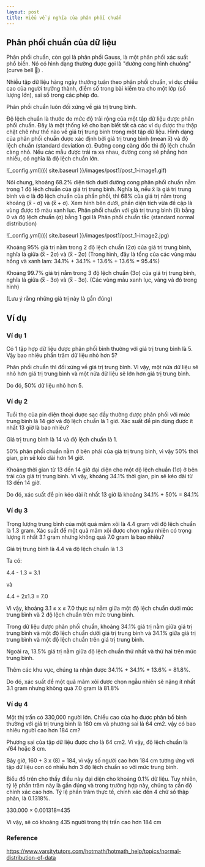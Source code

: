 ```yaml
---
layout: post
title: Hiểu về ý nghĩa của phân phối chuẩn
---
```


## Phân phối chuẩn của dữ liệu

Phân phối chuẩn, còn gọi là phân phối Gauss, là một phân phối xác suất phổ biến. Nó có hình dạng thường được gọi là "đường cong hình chuông" (curve bell 🔔) .

Nhiều tập dữ liệu hàng ngày thường tuân theo phân phối chuẩn, ví dụ: chiều cao của người trưởng thành, điểm số trong bài kiểm tra cho một lớp (số lượng lớn), sai số trong các phép đo.

Phân phối chuẩn luôn đối xứng về giá trị trung bình.

Độ lệch chuẩn là thước đo mức độ trải rộng của một tập dữ liệu được phân phối chuẩn. Đây là một thống kê cho bạn biết tất cả các ví dụ được thu thập chặt chẽ như thế nào về giá trị trung bình trong một tập dữ liệu. Hình dạng của phân phối chuẩn được xác định bởi giá trị trung bình (mean x̅) và độ lệch chuẩn (standard deviation σ). Đường cong càng dốc thì độ lệch chuẩn càng nhỏ. Nếu các mẫu được trải ra xa nhau, đường cong sẽ phẳng hơn nhiều, có nghĩa là độ lệch chuẩn lớn.

![_config.yml]({{ site.baseurl }}/images/post1/post_1-image1.gif)

Nói chung, khoảng 68.2% diện tích dưới đường cong phân phối chuẩn nằm trong 1 độ lệch chuẩn của giá trị trung bình.
Nghĩa là, nếu x̅ là giá trị trung bình và σ là độ lệch chuẩn của phần phối, thì 68% của giá trị nằm trong khoảng (x̅ - σ) và (x̅ + σ). Xem hình bên dưới, phần diện tích vừa đề cập là vùng được tô màu xanh lục.
Phân phối chuẩn với giá trị trung bình (x̅) bằng 0 và độ lệch chuẩn (σ) bằng 1 gọi là Phân phối chuẩn tắc (standard normal distribution)

![_config.yml]({{ site.baseurl }}/images/post1/post_1-image2.jpg)

Khoảng 95% giá trị nằm trong 2 độ lệch chuẩn (2σ) của giá trị trung bình, nghĩa là giữa (x̅ - 2σ) và (x̅ - 2σ) (Trong hình, đây là tổng của các vùng màu hồng và xanh lam: 34.1% + 34.1% + 13.6% + 13.6% = 95.4%)

Khoảng 99.7% giá trị nằm trong 3 độ lệch chuẩn (3σ) của giá trị trung bình, nghĩa là giữa (x̅ - 3σ) và (x̅ - 3σ).
(Các vùng màu xanh lục, vàng và đỏ trong hình)

(Lưu ý rằng những giá trị này là gần đúng)

## Ví dụ

### Ví dụ 1

Có 1 tập hợp dữ liệu được phân phối bình thường với giá trị trung bình là 5. Vậy bao nhiêu phần trăm dữ liệu nhỏ hơn 5?

Phân phối chuẩn thì đối xứng về giá trị trung bình. Vì vậy, một nửa dữ liệu sẽ nhỏ hơn giá trị trung bình và một nửa dữ liệu sẽ lớn hơn giá trị trung bình.

Do đó, 50% dữ liệu nhỏ hơn 5.

### Ví dụ 2

Tuổi thọ của pin điện thoại được sạc đầy thường được phân phối với mức trung bình là 14 giờ và độ lệch chuẩn là 1 giờ. Xác suất để pin dùng được ít nhất 13 giờ là bao nhiêu?

Giá trị trung bình là 14 và độ lệch chuẩn là 1.

50% phân phối chuẩn nằm ở bên phải của giá trị trung bình, vì vậy 50% thời gian, pin sẽ kéo dài hơn 14 giờ.

Khoảng thời gian từ 13 đến 14 giờ đại diện cho một độ lệch chuẩn (1σ) ở bên trái của giá trị trung bình. Vì vậy, khoảng 34.1% thời gian, pin sẽ kéo dài từ 13 đến 14 giờ.

Do đó, xác suất để pin kéo dài ít nhất 13 giờ là khoảng 34.1% + 50%  = 84.1%

### Ví dụ 3

Trọng lượng trung bình của một quả mâm xôi là 4.4 gram với độ lệch chuẩn là 1.3 gram. Xác suất để một quả mâm xôi được chọn ngẫu nhiên có trọng lượng ít nhất 3.1 gram nhưng không quá 7.0 gram là bao nhiêu?

Giá trị trung bình là 4.4 và độ lệch chuẩn là 1.3

Ta có: 

4.4 - 1.3 = 3.1

và

4.4 + 2x1.3 = 7.0

Vì vậy, khoảng 3.1 ≤ x ≤ 7.0 thực sự nằm giữa một độ lệch chuẩn dưới mức trung bình và 2 độ lệch chuẩn trên mức trung bình.

Trong dữ liệu được phân phối chuẩn, khoảng 34.1% giá trị nằm giữa giá trị trung bình và một độ lệch chuẩn dưới giá trị trung bình và 34.1% giữa giá trị trung bình và một độ lệch chuẩn trên giá trị trung bình.

Ngoài ra, 13.5% giá trị nằm giữa độ lệch chuẩn thứ nhất và thứ hai trên mức trung bình.

Thêm các khu vực, chúng ta nhận được 34.1% + 34.1% + 13.6% = 81.8%.

Do đó, xác suất để một quả mâm xôi được chọn ngẫu nhiên sẽ nặng ít nhất 3.1 gram nhưng không quá 7.0 gram là 81.8%

### Ví dụ 4

Một thị trấn có 330,000 người lớn. Chiều cao của họ được phân bổ bình thường với giá trị trung bình là 160 cm và phương sai là 64 cm2. vậy có bao nhiêu người cao hơn 184 cm?

Phương sai của tập dữ liệu được cho là 64 cm2. Vì vậy, độ lệch chuẩn là √64 hoặc 8 cm.

Bây giờ, 160 + 3 x (8) = 184, vì vậy số người cao hơn 184 cm tương ứng với tập dữ liệu con có nhiều hơn 3 độ lệch chuẩn so với mức trung bình.

Biểu đồ trên cho thấy điều này đại diện cho khoảng 0.1% dữ liệu. Tuy nhiên, tỷ lệ phần trăm này là gần đúng và trong trường hợp này, chúng ta cần độ chính xác cao hơn. Tỷ lệ phần trăm thực tế, chính xác đến 4 chữ số thập phân, là 0.1318%.

330.000 × 0.001318≈435

Vì vậy, sẽ có khoảng 435 người trong thị trấn cao hơn 184 cm

### Reference
https://www.varsitytutors.com/hotmath/hotmath_help/topics/normal-distribution-of-data
